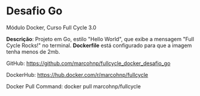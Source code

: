 # Desafio Go
Módulo Docker, Curso Full Cycle 3.0

**Descrição**: Projeto em Go, estilo "Hello World", que exibe a mensagem "Full Cycle Rocks!" no terminal. 
**Dockerfile** está configurado para que a imagem tenha menos de 2mb.

GitHub: https://github.com/marcohnp/fullcycle_docker_desafio_go

DockerHub: https://hub.docker.com/r/marcohnp/fullcycle

Docker Pull Command: docker pull marcohnp/fullcycle
